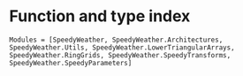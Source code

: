 # Function and type index

```@autodocs
Modules = [SpeedyWeather, SpeedyWeather.Architectures, SpeedyWeather.Utils, SpeedyWeather.LowerTriangularArrays, SpeedyWeather.RingGrids, SpeedyWeather.SpeedyTransforms, SpeedyWeather.SpeedyParameters]
```